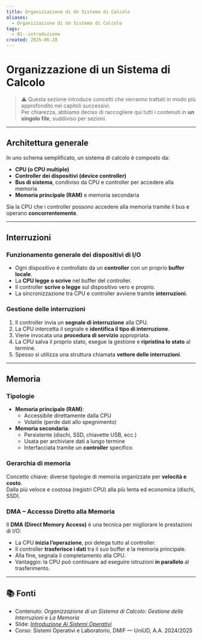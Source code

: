 ```yaml
---
title: Organizzazione di Un Sistema di Calcolo
aliases:
  - Organizzazione di Un Sistema di Calcolo
tags:
  - 01--introduzione
created: 2025-06-28
---
```

# Organizzazione di un Sistema di Calcolo

> ⚠️ Questa sezione introduce concetti che verranno trattati in modo più approfondito nei capitoli successivi.  
> Per chiarezza, abbiamo deciso di raccogliere qui tutti i contenuti in **un singolo file**, suddiviso per sezioni.

---

## Architettura generale

In uno schema semplificato, un sistema di calcolo è composto da:

- **CPU (o CPU multiple)**
- **Controller dei dispositivi (device controller)**
- **Bus di sistema**, condiviso da CPU e controller per accedere alla memoria
- **Memoria principale (RAM)** e memoria secondaria

Sia la CPU che i controller possono accedere alla memoria tramite il bus e operano **concorrentemente**.

---

## Interruzioni

### Funzionamento generale dei dispositivi di I/O

- Ogni dispositivo è controllato da un **controller** con un proprio **buffer locale**.
- La **CPU legge o scrive** nel buffer del controller.
- Il controller **scrive o legge** sul dispositivo vero e proprio.
- La sincronizzazione tra CPU e controller avviene tramite **interruzioni**.

### Gestione delle interruzioni

1. Il controller invia un **segnale di interruzione** alla CPU.
2. La CPU intercetta il segnale e **identifica il tipo di interruzione**.
3. Viene invocata una **procedura di servizio** appropriata.
4. La CPU salva il proprio stato, esegue la gestione e **ripristina lo stato** al termine.
5. Spesso si utilizza una struttura chiamata **vettore delle interruzioni**.

---

## Memoria

### Tipologie

- **Memoria principale (RAM)**:
  - Accessibile direttamente dalla CPU
  - Volatile (perde dati allo spegnimento)
- **Memoria secondaria**:
  - Persistente (dischi, SSD, chiavette USB, ecc.)
  - Usata per archiviare dati a lungo termine
  - Interfacciata tramite un **controller** specifico

### Gerarchia di memoria

Concetto chiave: diverse tipologie di memoria organizzate per **velocità e costo**.  
Dalla più veloce e costosa (registri CPU) alla più lenta ed economica (dischi, SSD).

### DMA – Accesso Diretto alla Memoria

Il **DMA (Direct Memory Access)** è una tecnica per migliorare le prestazioni di I/O:

- La CPU **inizia l’operazione**, poi delega tutto al controller.
- Il controller **trasferisce i dati** tra il suo buffer e la memoria principale.
- Alla fine, segnala il completamento alla CPU.
- Vantaggio: la CPU può continuare ad eseguire istruzioni **in parallelo** al trasferimento.

---

## 📚 Fonti

- Contenuto: _Organizzazione di un Sistema di Calcolo_: _Gestione delle Interruzioni_ e _La Memoria_
- Slide: _[Introduzione Ai Sistemi Operativi](https://elearning.uniud.it/moodle/pluginfile.php/849180/mod_page/content/103/hand01.pdf)_
- Corso: Sistemi Operativi e Laboratorio, DMIF — UniUD, A.A. 2024/2025
